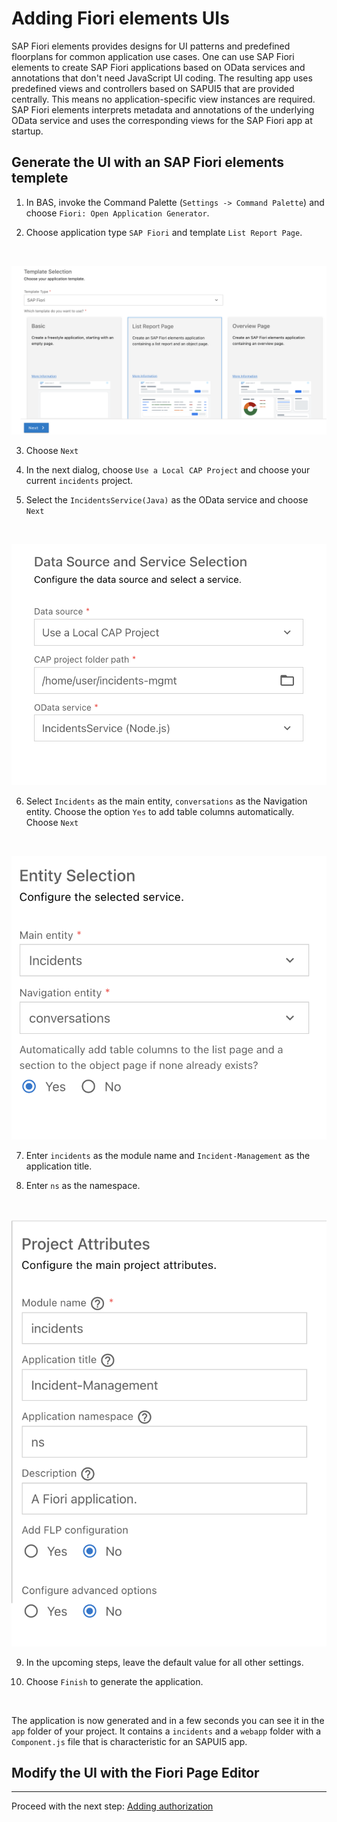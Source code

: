 # Adding Fiori elements UIs

SAP Fiori elements provides designs for UI patterns and predefined floorplans for common application use cases. One can use SAP Fiori elements to create SAP Fiori applications based on OData services and annotations that don't need JavaScript UI coding. The resulting app uses predefined views and controllers based on SAPUI5 that are provided centrally. This means no application-specific view instances are required. SAP Fiori elements interprets metadata and annotations of the underlying OData service and uses the corresponding views for the SAP Fiori app at startup.

## Generate the UI with an SAP Fiori elements templete

1. In BAS, invoke the Command Palette (`Settings -> Command Palette`) and choose `Fiori: Open Application Generator`.

2. Choose application type `SAP Fiori` and template `List Report Page`.
<br/>

![Template Selection](./assets/templete_selection.png)
<br/>

3. Choose `Next`

4. In the next dialog, choose `Use a Local CAP Project` and choose your current `incidents` project.

5. Select the `IncidentsService(Java)` as the OData service and choose `Next`
<br/>

![Data Source Selection](./assets/data_source.png)
<br/>

6. Select `Incidents` as the main entity, `conversations` as the Navigation entity. Choose the option `Yes` to add table columns automatically. Choose `Next`
<br/>

![Entity Selection](./assets/entity_selection.png)

7. Enter `incidents` as the module name and `Incident-Management` as the application title.

8. Enter `ns` as the namespace.
<br/>

![Project Attributes](./assets/project_attributes.png)
<br/>

9. In the upcoming steps, leave the default value for all other settings.

10. Choose `Finish` to generate the application.
<br/>

The application is now generated and in a few seconds you can see it in the `app` folder of your project. It contains a `incidents` and a `webapp` folder with a `Component.js` file that is characteristic for an SAPUI5 app.

## Modify the UI with the Fiori Page Editor

***

Proceed with the next step: [Adding authorization](07_java_adding_authorization.md)